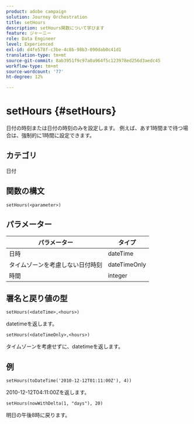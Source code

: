 ```yaml
---
product: adobe campaign
solution: Journey Orchestration
title: setHours
description: setHours関数について学びます
feature: ジャーニー
role: Data Engineer
level: Experienced
exl-id: d4fe578f-c3be-4c8b-98b3-090dab0c41d1
translation-type: tm+mt
source-git-commit: 8ab3951f9c97a0a964f5c123978ed256d3aedc45
workflow-type: tm+mt
source-wordcount: '77'
ht-degree: 12%

---
```


# setHours {#setHours}

日付の時刻または日付の時刻のみを設定します。 例えば、あす1時間まで待つ場合は、強制的に1時間に設定できます。

## カテゴリ

日付

## 関数の構文

`setHours(<parameter>)`

## パラメーター

| パラメーター | タイプ |
|--- |--- |
| 日時 | dateTime |
| タイムゾーンを考慮しない日付時刻 | dateTimeOnly |
| 時間 | integer |

## 署名と戻り値の型

`setHours(<dateTime>,<hours>)`

datetimeを返します。

`setHours(<dateTimeOnly>,<hours>)`

タイムゾーンを考慮せずに、datetimeを返します。

## 例

`setHours(toDateTime('2010-12-12T01:11:00Z'), 4))`

2010-12-12T04:11:00Zを返します。

`setHours(nowWithDelta(1, "days"), 20)`

明日の午後8時に戻ります。
